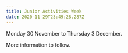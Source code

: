 ```yaml
---
title: Junior Activities Week
date: 2020-11-29T23:49:28.287Z
---
```

Monday 30 November to Thursday 3 December.

More information to follow.
